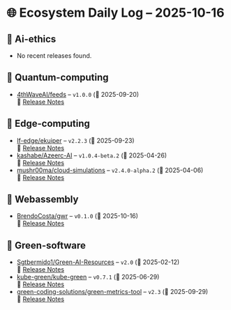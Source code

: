 # 🌐 Ecosystem Daily Log – 2025-10-16

## 🔹 Ai-ethics
- No recent releases found.

## 🔹 Quantum-computing
- [4thWaveAI/feeds](https://github.com/4thWaveAI/feeds/releases/tag/v1.0.0) – `v1.0.0` (📅 2025-09-20)  
  🔗 [Release Notes](https://github.com/4thWaveAI/feeds/releases/tag/v1.0.0)

## 🔹 Edge-computing
- [lf-edge/ekuiper](https://github.com/lf-edge/ekuiper/releases/tag/v2.2.3) – `v2.2.3` (📅 2025-09-23)  
  🔗 [Release Notes](https://github.com/lf-edge/ekuiper/releases/tag/v2.2.3)
- [kashabe/Azeerc-AI](https://github.com/kashabe/Azeerc-AI/releases/tag/v1.0.4-beta.2) – `v1.0.4-beta.2` (📅 2025-04-26)  
  🔗 [Release Notes](https://github.com/kashabe/Azeerc-AI/releases/tag/v1.0.4-beta.2)
- [mushr00ma/cloud-simulations](https://github.com/mushr00ma/cloud-simulations/releases/tag/v2.4.0-alpha.2) – `v2.4.0-alpha.2` (📅 2025-04-06)  
  🔗 [Release Notes](https://github.com/mushr00ma/cloud-simulations/releases/tag/v2.4.0-alpha.2)

## 🔹 Webassembly
- [BrendoCosta/gwr](https://github.com/BrendoCosta/gwr/releases/tag/v0.1.0) – `v0.1.0` (📅 2025-10-16)  
  🔗 [Release Notes](https://github.com/BrendoCosta/gwr/releases/tag/v0.1.0)

## 🔹 Green-software
- [Sgtbermido1/Green-AI-Resources](https://github.com/Sgtbermido1/Green-AI-Resources/releases/tag/v2.0) – `v2.0` (📅 2025-02-12)  
  🔗 [Release Notes](https://github.com/Sgtbermido1/Green-AI-Resources/releases/tag/v2.0)
- [kube-green/kube-green](https://github.com/kube-green/kube-green/releases/tag/v0.7.1) – `v0.7.1` (📅 2025-06-29)  
  🔗 [Release Notes](https://github.com/kube-green/kube-green/releases/tag/v0.7.1)
- [green-coding-solutions/green-metrics-tool](https://github.com/green-coding-solutions/green-metrics-tool/releases/tag/v2.3) – `v2.3` (📅 2025-09-29)  
  🔗 [Release Notes](https://github.com/green-coding-solutions/green-metrics-tool/releases/tag/v2.3)